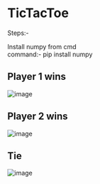 # TicTacToe

Steps:-

Install numpy from cmd  
command:- pip install numpy

## Player 1 wins

![image](https://user-images.githubusercontent.com/88243315/133252316-6326d61e-a71b-45f6-83fd-18ed6e0d6dfa.png)

## Player 2 wins
![image](https://user-images.githubusercontent.com/88243315/133252424-e4a6fd87-92ea-41b6-ae8a-ea4d6b147db7.png)

## Tie
![image](https://user-images.githubusercontent.com/88243315/133252494-ab31270a-74da-4a02-a8d3-2102cb8442e6.png)

